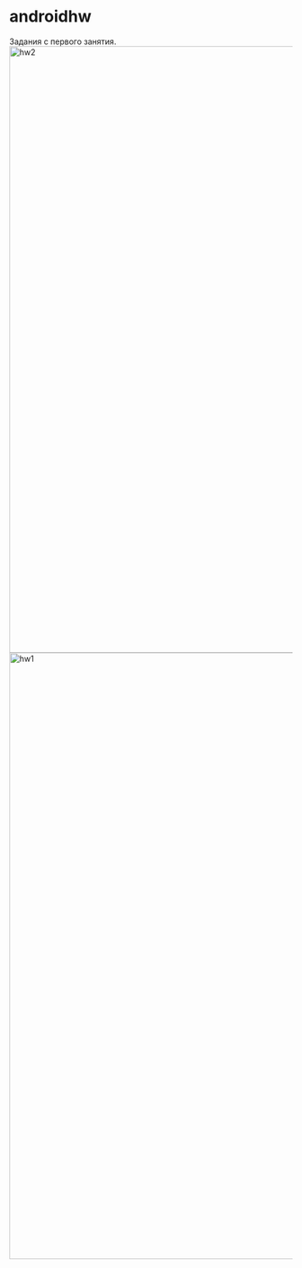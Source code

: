 # androidhw
Задания с первого занятия.
<img width="1919" height="1079" alt="hw2" src="https://github.com/user-attachments/assets/223c7861-d134-4dd2-ae1e-53ef3c24118f" />
<img width="1919" height="1079" alt="hw1" src="https://github.com/user-attachments/assets/74570c84-5e3e-404f-849c-48ee64d23a8d" />
